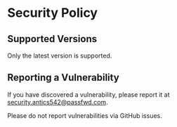 # Security Policy

## Supported Versions

Only the latest version is supported.

## Reporting a Vulnerability

If you have discovered a vulnerability, please report it at <security.antics542@passfwd.com>.

Please do not report vulnerabilities via GitHub issues.
